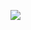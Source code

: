 
<img src="https://encrypted-tbn0.gstatic.com/images?q=tbn:ANd9GcTzKx3_79Fj196Sb7uHNKIjkImIyFx05POg0UHD8D-_-X2nxWVV" align ="center"></img>
